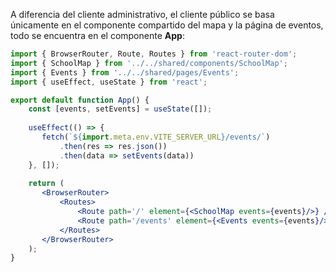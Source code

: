 A diferencia del cliente administrativo, el cliente público se basa únicamente en el componente compartido del mapa y la página de eventos, todo se encuentra en el componente **App**:
```jsx
import { BrowserRouter, Route, Routes } from 'react-router-dom';
import { SchoolMap } from '../../shared/components/SchoolMap';
import { Events } from '../../shared/pages/Events';
import { useEffect, useState } from 'react';

export default function App() {
    const [events, setEvents] = useState([]);
    
    useEffect(() => {
       fetch(`${import.meta.env.VITE_SERVER_URL}/events/`)
           .then(res => res.json())
           .then(data => setEvents(data))
    }, []);
    
    return (
       <BrowserRouter>
           <Routes>
               <Route path='/' element={<SchoolMap events={events}/>} />
               <Route path='/events' element={<Events events={events}/>} />
           </Routes>
       </BrowserRouter>
    );
}
```